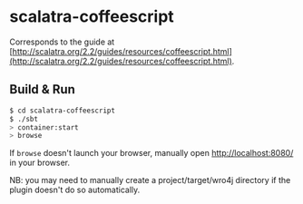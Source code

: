 # scalatra-coffeescript #

Corresponds to the guide at [http://scalatra.org/2.2/guides/resources/coffeescript.html](http://scalatra.org/2.2/guides/resources/coffeescript.html).

## Build & Run ##

```sh
$ cd scalatra-coffeescript
$ ./sbt
> container:start
> browse
```

If `browse` doesn't launch your browser, manually open [http://localhost:8080/](http://localhost:8080/) in your browser.

NB: you may need to manually create a project/target/wro4j directory if the plugin doesn't do so automatically.